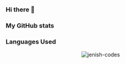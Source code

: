 ### Hi there 👋



### My GitHub stats
<!--
<p align="center"> <img src="https://github-readme-stats.vercel.app/api?username=jenish-codes&show_icons=true&theme=gotham" alt="jenish-codes" />
-->

### Languages Used
  
<p align="center"> <img src="https://github-readme-stats.vercel.app/api/top-langs/?username=jenish-codes&show_icons=true&theme=gotham" alt="jenish-codes" />


<!--
**jenish-codes/jenish-codes** is a ✨ _special_ ✨ repository because its `README.md` (this file) appears on your GitHub profile.

Here are some ideas to get you started:

- 🔭 I’m currently working on ...
- 🌱 I’m currently learning ...
- 👯 I’m looking to collaborate on ...
- 🤔 I’m looking for help with ...
- 💬 Ask me about ...
- 📫 How to reach me: ...
- 😄 Pronouns: ...
- ⚡ Fun fact: ...
-->
